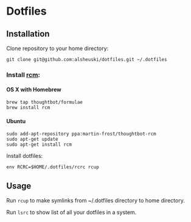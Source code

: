 # Dotfiles

## Installation

Clone repository to your home directory:
```
git clone git@github.com:alsheuski/dotfiles.git ~/.dotfiles
```

### Install [rcm](https://github.com/thoughtbot/rcm):

#### OS X with Homebrew
```
brew tap thoughtbot/formulae
brew install rcm
```

#### Ubuntu

```
sudo add-apt-repository ppa:martin-frost/thoughtbot-rcm
sudo apt-get update
sudo apt-get install rcm
```

Install dotfiles:
```
env RCRC=$HOME/.dotfiles/rcrc rcup
```

## Usage

Run `rcup` to make symlinks from ~/.dotfiles directory to home directory.

Run `lsrc` to show list of all your dotfiles in a system.
